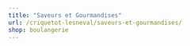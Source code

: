 ```yaml
---
title: "Saveurs et Gourmandises"
url: /criquetot-lesneval/saveurs-et-gourmandises/
shop: boulangerie
---
```

